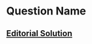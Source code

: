 # Question Name

<!-- Question goes here. (Along with options for MCQ's-->
<!-- Include hyperlinks to files (preferably hosted outside this repo) and external links as well, here -->

## [Editorial Solution](Development/Template/answer-template.md)

<!-- Add other solutions below -->
<!-- ### [Anon's Solution](Development/Template/answer.md) -->
